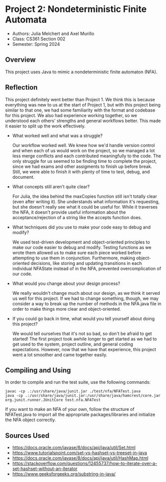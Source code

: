# Project 2: Nondeterministic Finite Automata

* Authors: Julia Melchert and Axel Murillo
* Class: CS361 Section 002
* Semester: Spring 2024

## Overview

This project uses Java to mimic a nondeterministic finite automaton (NFA).

## Reflection

This project definitely went better than Project 1. We think this is because everything was new to us
at the start of Project 1, but with this project being similar to that one, we had some familiarity
with the format and codebase for this project. We also had experience working together, so we understood 
each others' strengths and general workflows better. This made it easier to split up the work effectively.

* What worked well and what was a struggle?

    Our workflow worked well. We knew how we'd handle version control and when each of us would work on the project, so we managed a lot less merge conflicts and each contributed meaningfully to the code. The only struggle for us seemed to be finding time to complete the project, since we had exams and other assigments to finish up before break. Still, we were able to finish it with plenty of time to test, debug, and document.

* What concepts still aren't quite clear?

    For Julia, the idea behind the maxCopies function still isn't totally clear (even after writing it). She understands what information it's requesting, but she doesn't really see what it could be useful for. While it traverses the NFA, it doesn't provide useful information about the acceptance/rejection of a string like the accepts function does.

* What techniques did you use to make your code easy to debug and modify?

    We used test-driven development and object-oriented principles to make our code easier to debug and modify. Testing functions as we wrote them allowed us to make sure each piece worked before attempting to use them in conjunction. Furthermore, making object-oriented decisions, like storing and updating transitions in each individual NFAState instead of in the NFA, prevented overcomplication of our code.

* What would you change about your design process?

    We really wouldn't change much about our design, as we think it served us well for this project. If we had to change something, though, we may consider a way to break up the number of methods in the NFA.java file in order to make things more clear and object-oriented.

* If you could go back in time, what would you tell yourself about doing this project?

    We would tell ourselves that it's not so bad, so don't be afraid to get started! The first project took awhile longer to get started as we had to get used to the system, project outline, and general coding expectations. However, now that we have that experience, this project went a lot smoother and came together easily.


## Compiling and Using

In order to compile and run the test suite, use the following commands:
```
javac -cp .:/usr/share/java/junit.jar ./test/nfa/NFATest.java
java -cp .:/usr/share/java/junit.jar:/usr/share/java/hamcrest/core.jar org.junit.runner.JUnitCore test.nfa.NFATest
```

If you want to make an NFA of your own, follow the structure of NFATest.java to import all the appropriate packages/libraries and initialize the NFA object correctly.

## Sources Used

* https://docs.oracle.com/javase/8/docs/api/java/util/Set.html
* https://www.tutorialspoint.com/set-vs-hashset-vs-treeset-in-java
* https://docs.oracle.com/javase/8/docs/api/java/util/HashMap.html
* https://stackoverflow.com/questions/12455737/how-to-iterate-over-a-set-hashset-without-an-iterator
* https://www.geeksforgeeks.org/substring-in-java/
